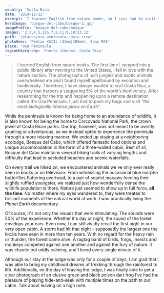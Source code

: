 ```yaml
---
country: 'Costa Rica'
date: '2014-12-12'
excerpt: 'I learned English from nature books, so I just had to visit the most biological intense place on Earth.'
heroImage: 'bosque-del-cabo/bosque-2.jpg'
imagePrefix: 'bosque-del-cabo/bosque'
images: '2,3,4,5,1|6,7,8,11|9,10|13,12'
path: '/places/osa-peninsula-costa-rica'
photoGear: 'Pentax K5IIs (31mm|100mm), Sony RX1'
place: 'Osa Peninsula'
regionHierarchy: 'Puerto Jimenez, Costa Rica'
---
```


> I learned English from nature books. The first time I stepped into a public library after moving to the United States, I fell in love with the nature section. The photographs of lush jungles and exotic animals overwhelmed me and I found myself spellbound by evolution and biodiversity. Therefore, I have always wanted to visit Costa Rica, a country that harbors a staggering 5% of the world’s biodiversity. After researching for the trip and happening upon a remote destination called the Osa Peninsula, I just had to pack my bags and visit _"the most biologically intense place on Earth"_.

While the peninsula is known for being home to an abundance of wildlife, it is also known for being the home to Corcovado National Park, the crown jewel of Costa Rican parks. Our trip, however, was not meant to be overtly grueling or adventurous, so we instead opted to experience the peninsula through a more relaxing manner. We ended up staying at a neighboring ecolodge, Bosque del Cabo, which offered fantastic food options and unique accommodation in the form of a three-walled cabin. Best of all, Bosque del Cabo maintains several hiking trails of varying lengths and difficulty that lead to secluded beaches and scenic waterfalls.

On every trail we hiked on, we encountered animals we've only ever really seen in books or on television. From witnessing the occasional blue morpho butterflies fluttering overhead, to a pair of scarlet macaws feeding their slightly ruffled youngster, we realized just how wonderfully dense the wildlife population is there. Nature just seemed to show up in full force, **all the time**. No matter where my eyes wandered to, they were treated to brilliant moments of the natural world at work. I was practically living the _Planet Earth_ documentary.

Of course, it's not only the visuals that were stimulating. The sounds were 50% of the experience. Whether it's day or night, the sound of the forest envelops your ears. Even now, I can still vividly recall the first night in our _very_ open cabin. A storm had hit that night - supposedly the largest one the locals have seen in more than ten years. With no regard for the heavy rain or thunder, the forest came alive. A ragtag band of birds, frogs, insects and monkeys competed against one another and against the fury of nature. It was chaotic but oddly calming, and I loved every single minute of it.

Although our stay at the lodge was only for a couple of days, I am glad that I was able to bring my childhood dreams of trekking through the rainforest to life. Additionally, on the day of leaving the lodge, I was finally able to get a clear photograph of an elusive green and black poison dart frog I’ve had the pleasure of playing hide-and-seek with multiple times on the path to our cabin. Talk about leaving on a high note.
